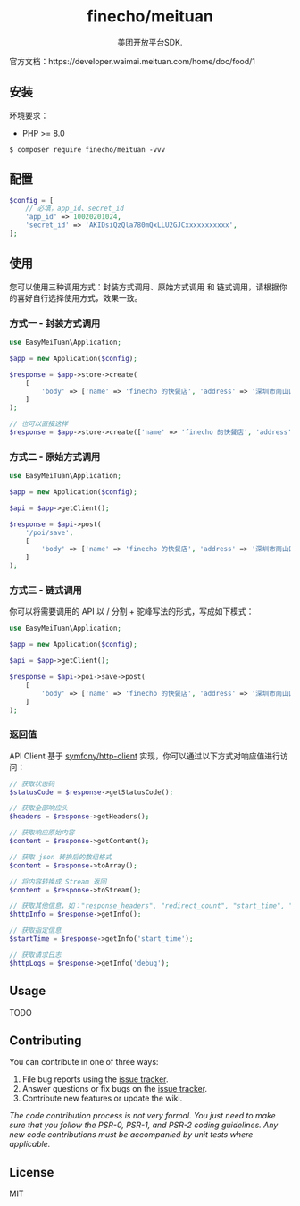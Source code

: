 <h1 align="center"> finecho/meituan </h1>

<p align="center"> 美团开放平台SDK.</p>
官方文档：https://developer.waimai.meituan.com/home/doc/food/1

## 安装

环境要求：

- PHP >= 8.0

```shell
$ composer require finecho/meituan -vvv
```

## 配置
```php
$config = [
    // 必填，app_id、secret_id
    'app_id' => 10020201024, 
    'secret_id' => 'AKIDsiQzQla780mQxLLU2GJCxxxxxxxxxxx', 
];
```

## 使用
您可以使用三种调用方式：封装方式调用、原始方式调用 和 链式调用，请根据你的喜好自行选择使用方式，效果一致。

### 方式一 - 封装方式调用
```php
use EasyMeiTuan\Application;

$app = new Application($config);

$response = $app->store->create(
    [
        'body' => ['name' => 'finecho 的快餐店', 'address' => '深圳市南山区']
    ]
);

// 也可以直接这样
$response = $app->store->create(['name' => 'finecho 的快餐店', 'address' => '深圳市南山区']);
```
### 方式二 - 原始方式调用
```php
use EasyMeiTuan\Application;

$app = new Application($config);

$api = $app->getClient();

$response = $api->post(
    '/poi/save',
    [
        'body' => ['name' => 'finecho 的快餐店', 'address' => '深圳市南山区']
    ]
);
```
### 方式三 - 链式调用
你可以将需要调用的 API 以 / 分割 + 驼峰写法的形式，写成如下模式：
```php
use EasyMeiTuan\Application;

$app = new Application($config);

$api = $app->getClient();

$response = $api->poi->save->post(
    [
        'body' => ['name' => 'finecho 的快餐店', 'address' => '深圳市南山区']
    ]
);
```


### 返回值
API Client 基于 [symfony/http-client](https://symfony.com/doc/current/http_client.html) 实现，你可以通过以下方式对响应值进行访问：

```php
// 获取状态码
$statusCode = $response->getStatusCode();

// 获取全部响应头
$headers = $response->getHeaders();

// 获取响应原始内容
$content = $response->getContent();

// 获取 json 转换后的数组格式
$content = $response->toArray();

// 将内容转换成 Stream 返回
$content = $response->toStream();

// 获取其他信息，如："response_headers", "redirect_count", "start_time", "redirect_url" 等.
$httpInfo = $response->getInfo();

// 获取指定信息
$startTime = $response->getInfo('start_time');

// 获取请求日志
$httpLogs = $response->getInfo('debug');                                             
```

## Usage

TODO

## Contributing

You can contribute in one of three ways:

1. File bug reports using the [issue tracker](https://github.com/finecho/meituan/issues).
2. Answer questions or fix bugs on the [issue tracker](https://github.com/finecho/meituan/issues).
3. Contribute new features or update the wiki.

_The code contribution process is not very formal. You just need to make sure that you follow the PSR-0, PSR-1, and PSR-2 coding guidelines. Any new code contributions must be accompanied by unit tests where applicable._

## License

MIT
